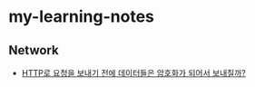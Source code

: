 # my-learning-notes

## Network

- [HTTP로 요청을 보내기 전에 데이터들은 암호화가 되어서 보내질까?](https://github.com/nwnp/my-learning-notes/blob/main/network/beforeRequest.md)

